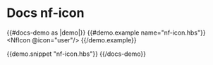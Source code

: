 # Docs nf-icon

{{#docs-demo as |demo|}}
  {{#demo.example name="nf-icon.hbs"}}
    <NfIcon @icon="user"/>
  {{/demo.example}}

  {{demo.snippet "nf-icon.hbs"}}
{{/docs-demo}}